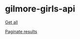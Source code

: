 # gilmore-girls-api

[Get all](https://intense-mesa-23327.herokuapp.com/api/quotes)

[Paginate results](https://intense-mesa-23327.herokuapp.com/api/quotes?page=2&limit=1)
